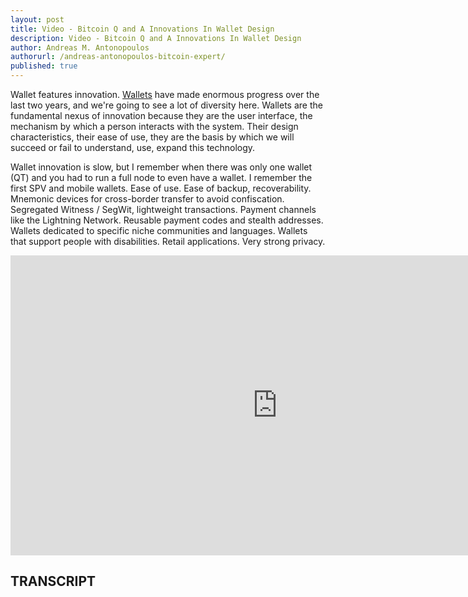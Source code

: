 ```yaml
---
layout: post
title: Video - Bitcoin Q and A Innovations In Wallet Design
description: Video - Bitcoin Q and A Innovations In Wallet Design
author: Andreas M. Antonopoulos
authorurl: /andreas-antonopoulos-bitcoin-expert/
published: true
---
```


<p>Wallet features innovation. <a href="/video-whats-next-for-litecoin/">Wallets</a> have made enormous progress over the last two years, and we're going to see a lot of diversity here. Wallets are the fundamental nexus of innovation because they are the user interface, the mechanism by which a person interacts with the system. Their design characteristics, their ease of use, they are the basis by which we will succeed or fail to understand, use, expand this technology. </p>

<p>Wallet innovation is slow, but I remember when there was only one wallet (QT) and you had to run a full node to even have a wallet. I remember the first SPV and mobile wallets. Ease of use. Ease of backup, recoverability. Mnemonic devices for cross-border transfer to avoid confiscation. Segregated Witness / SegWit, lightweight transactions. Payment channels like the Lightning Network. Reusable payment codes and stealth addresses. Wallets dedicated to specific niche communities and languages. Wallets that support people with disabilities. Retail applications. Very strong privacy.</p>

<center><iframe width="854" height="480" src="https://www.youtube.com/embed/K5Ei3_D8LQ8?list=PLPQwGV1aLnTsHvzevl9BAUlfsfwFfU7aP" frameborder="0" allowfullscreen></iframe></center>

<h2>TRANSCRIPT</h2>
